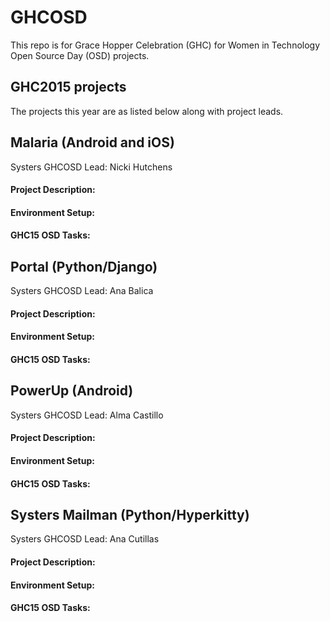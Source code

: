 # GHCOSD

This repo is for Grace Hopper Celebration (GHC) for Women in Technology Open Source Day (OSD) projects. 

## GHC2015 projects

The projects this year are as listed below along with project leads. 





## Malaria (Android and iOS)
Systers GHCOSD Lead: Nicki Hutchens

#### Project Description:


#### Environment Setup:


#### GHC15 OSD Tasks:





## Portal (Python/Django)
Systers GHCOSD Lead: Ana Balica

#### Project Description:


#### Environment Setup:


#### GHC15 OSD Tasks:





## PowerUp (Android)
Systers GHCOSD Lead: Alma Castillo


#### Project Description:


#### Environment Setup:


#### GHC15 OSD Tasks:





## Systers Mailman (Python/Hyperkitty)
Systers GHCOSD Lead: Ana Cutillas


#### Project Description:


#### Environment Setup:


#### GHC15 OSD Tasks:











